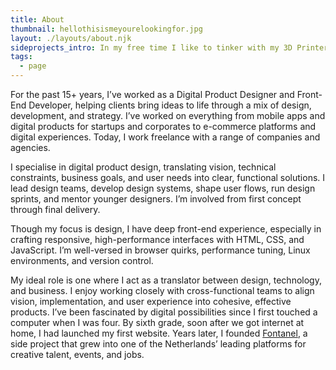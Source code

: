 ```yaml
---
title: About
thumbnail: hellothisismeyourelookingfor.jpg
layout: ./layouts/about.njk
sideprojects_intro: In my free time I like to tinker with my 3D Printer (Creality Ender 3), Arduino's, and Fusion 360.
tags:
  - page
---
```


For the past 15+ years, I’ve worked as a Digital Product Designer and Front-End Developer, helping clients bring ideas to life through a mix of design, development, and strategy. I’ve worked on everything from mobile apps and digital products for startups and corporates to e-commerce platforms and digital experiences. Today, I work freelance with a range of companies and agencies.

I specialise in digital product design, translating vision, technical constraints, business goals, and user needs into clear, functional solutions. I lead design teams, develop design systems, shape user flows, run design sprints, and mentor younger designers. I’m involved from first concept through final delivery.

Though my focus is design, I have deep front-end experience, especially in crafting responsive, high-performance interfaces with HTML, CSS, and JavaScript. I’m well-versed in browser quirks, performance tuning, Linux environments, and version control.

My ideal role is one where I act as a translator between design, technology, and business. I enjoy working closely with cross-functional teams to align vision, implementation, and user experience into cohesive, effective products.
I’ve been fascinated by digital possibilities since I first touched a computer when I was four. By sixth grade, soon after we got internet at home, I had launched my first website. Years later, I founded [Fontanel](/work/fontanel), a side project that grew into one of the Netherlands’ leading platforms for creative talent, events, and jobs.

